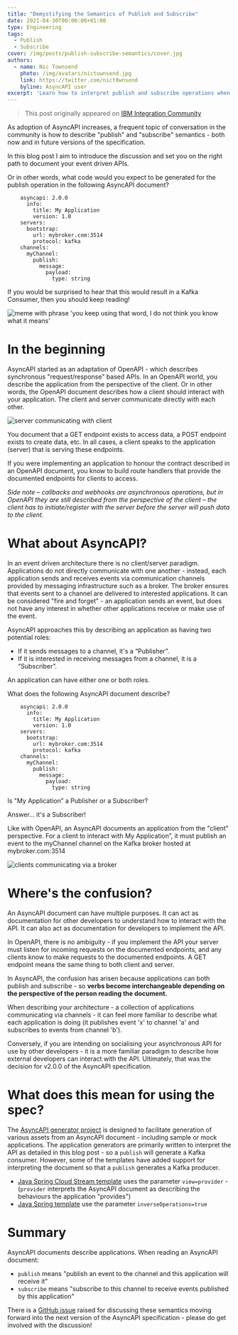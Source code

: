 ```yaml
---
title: "Demystifying the Semantics of Publish and Subscribe"
date: 2021-04-30T00:00:00+01:00
type: Engineering
tags:
  - Publish
  - Subscribe
cover: /img/posts/publish-subscribe-semantics/cover.jpg
authors:
  - name: Nic Townsend
    photo: /img/avatars/nictownsend.jpg
    link: https://twitter.com/nict0wnsend
    byline: AsyncAPI user
excerpt: 'Learn how to interpret publish and subscribe operations when reading an AsyncAPI specification, and why they might not mean what you expect.'
---
```

> This post originally appeared on [IBM Integration Community](https://community.ibm.com/community/user/integration/blogs/nic-townsend1/2021/04/01/publish-vs-subscribe-in-asyncapi-and-why-it-may-no)

As adoption of AsyncAPI increases, a frequent topic of conversation in the community is how to describe "publish" and "subscribe" semantics - both now and in future versions of the specification.

In this blog post I aim to introduce the discussion and set you on the right path to document your event driven APIs.

Or in other words, what code would you expect to be generated for the publish operation in the following AsyncAPI document?
```
    asyncapi: 2.0.0 
      info:                   
        title: My Application
        version: 1.0 
    servers:
      bootstrap:
        url: mybroker.com:3514
        protocol: kafka
    channels:
      myChannel:
        publish:
          message:
            payload:
              type: string
```  

If you would be surprised to hear that this would result in a Kafka Consumer, then you should keep reading!

![meme with phrase 'you keep using that word, I do not think you know what it means'](/img/posts/publish-subscribe-semantics/meme.jpg)

# In the beginning

AsyncAPI started as an adaptation of OpenAPI - which describes synchronous "request/response" based APIs. In an OpenAPI world, you describe the application from the perspective of the client. Or in other words, the OpenAPI document describes how a client should interact with your application. The client and server communicate directly with each other.  
  
![server communicating with client](/img/posts/publish-subscribe-semantics/REST.png)

You document that a GET endpoint exists to access data, a POST endpoint exists to create data, etc. In all cases, a client speaks to the application (server) that is serving these endpoints.

If you were implementing an application to honour the contract described in an OpenAPI document, you know to build route handlers that provide the documented endpoints for clients to access.

_Side note – callbacks and webhooks are asynchronous operations, but in OpenAPI they are still described from the perspective of the client – the client has to initiate/register with the server before the server will push data to the client._

# What about AsyncAPI?

In an event driven architecture there is no client/server paradigm. Applications do not directly communicate with one another - instead, each application sends and receives events via communication channels provided by messaging infrastructure such as a broker. The broker ensures that events sent to a channel are delivered to interested applications. It can be considered "fire and forget" - an application sends an event, but does not have any interest in whether other applications receive or make use of the event.

AsyncAPI approaches this by describing an application as having two potential roles:

*   If it sends messages to a channel, it's a “Publisher”.
*   If it is interested in receiving messages from a channel, it is a “Subscriber”.

An application can have either one or both roles.

What does the following AsyncAPI document describe?
```
    asyncapi: 2.0.0 
      info:                   
        title: My Application
        version: 1.0 
    servers:
      bootstrap:
        url: mybroker.com:3514
        protocol: kafka
    channels:
      myChannel:
        publish:
          message:
            payload:
              type: string
```

Is "My Application” a Publisher or a Subscriber?

Answer... it's a Subscriber!

Like with OpenAPI, an AsyncAPI documents an application from the "client" perspective. For a client to interact with My Application”, it must publish an event to the myChannel channel on the Kafka broker hosted at mybroker.com:3514  
  
![clients communicating via a broker](/img/posts/publish-subscribe-semantics/BROKER.png)

# Where's the confusion?

An AsyncAPI document can have multiple purposes. It can act as documentation for other developers to understand how to interact with the API. It can also act as documentation for developers to implement the API.

In OpenAPI, there is no ambiguity - if you implement the API your server must listen for incoming requests on the documented endpoints, and any clients know to make requests to the documented endpoints. A GET endpoint means the same thing to both client and server.

In AsyncAPI, the confusion has arisen because applications can both publish and subscribe - so **verbs become interchangeable depending on the perspective of the person reading the document.**

When describing your architecture - a collection of applications communicating via channels - it can feel more familiar to describe what each application is doing (it publishes event 'x' to channel 'a' and subscribes to events from channel 'b').

Conversely, if you are intending on socialising your asynchronous API for use by other developers - it is a more familiar paradigm to describe how external developers can interact with the API. Ultimately, that was the decision for v2.0.0 of the AsyncAPI specification.

# What does this mean for using the spec?

The [AsyncAPI generator project](https://github.com/asyncapi/generator) is designed to facilitate generation of various assets from an AsyncAPI document - including sample or mock applications. The application generators are primarily written to interpret the API as detailed in this blog post - so a `publish` will generate a Kafka consumer. However, some of the templates have added support for interpreting the document so that a `publish` generates a Kafka producer.  
  

*   [Java Spring Cloud Stream template](https://github.com/asyncapi/java-spring-cloud-stream-template#parameters) uses the parameter `view=provider` - (`provider` interprets the AsyncAPI document as describing the behaviours the application "provides")
*   [Java Spring template](https://github.com/asyncapi/java-spring-template#supported-parameters) use the parameter `inverseOperations=true`

  
# Summary

AsyncAPI documents describe applications. When reading an AsyncAPI document:

*   `publish` means "publish an event to the channel and this application will receive it"
*   `subscribe` means "subscribe to this channel to receive events published by this application"

There is a [GitHub issue](https://github.com/asyncapi/spec/issues/520) raised for discussing these semantics moving forward into the next version of the AsyncAPI specification - please do get involved with the discussion!